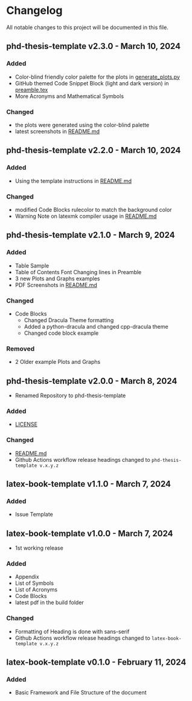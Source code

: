 # Changelog

All notable changes to this project will be documented in this file.

## phd-thesis-template v2.3.0 - March 10, 2024

### Added

- Color-blind friendly color palette for the plots in [generate_plots.py](src/generate_plots.py)
- GitHub themed Code Snippet Block (light and dark version) in [preamble.tex](src/contents/latex_doc_preamble/preamble.tex)
- More Acronyms and Mathematical Symbols

### Changed

- the plots were generated using the color-blind palette
- latest screenshots in [README.md](README.md)

## phd-thesis-template v2.2.0 - March 10, 2024

### Added

- Using the template instructions in [README.md](README.md)

### Changed

- modified Code Blocks rulecolor to match the background color
- Warning Note on latexmk compiler usage in [README.md](README.md)

## phd-thesis-template v2.1.0 - March 9, 2024

### Added

- Table Sample
- Table of Contents Font Changing lines in Preamble
- 3 new Plots and Graphs examples
- PDF Screenshots in [README.md](README.md)

### Changed

- Code Blocks
  - Changed Dracula Theme formatting
  - Added a python-dracula and changed cpp-dracula theme
  - Changed code block example

### Removed

- 2 Older example Plots and Graphs

## phd-thesis-template v2.0.0 - March 8, 2024

- Renamed Repository to phd-thesis-template

### Added

- [LICENSE](LICENSE)

### Changed

- [README.md](README.md)
- Github Actions workflow release headings changed to `phd-thesis-template v.x.y.z`

## latex-book-template v1.1.0 - March 7, 2024

### Added

- Issue Template

## latex-book-template v1.0.0 - March 7, 2024

- 1st working release

### Added

- Appendix
- List of Symbols
- List of Acronyms
- Code Blocks
- latest pdf in the build folder

### Changed

- Formatting of Heading is done with sans-serif
- Github Actions workflow release headings changed to `latex-book-template v.x.y.z`

## latex-book-template v0.1.0 - February 11, 2024

### Added

- Basic Framework and File Structure of the document
